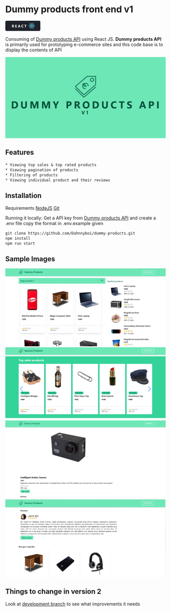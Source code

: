 # Dummy products front end v1
![React](./markdown/react.png "React JS")

Consuming of [Dummy products API](https://dummyproducts-api.herokuapp.com/) using React JS. **Dummy products API** is primarily used for prototyping e-commerce sites and this code base is to display the contents of API

![Dummy Image](./markdown/dummy.png "Dummy products API")

## Features
    * Viewing top sales & top rated products
    * Viewing pagination of products
    * Filtering of products
    * Viewing individual product and their reviews

## Installation
Requirements 
    [NodeJS](https://nodejs.org/en/)
    [Git](https://git-scm.com/downloads)

Running it locally:
Get a API key from [Dummy products API](https://dummyproducts-api.herokuapp.com/) and create a .env file copy the format in .env.example given

```
git clone https://github.com/Dahnnyboi/dummy-products.git
npm install
npm run start
```

## Sample Images
![preview](./markdown/preview.png "Products Listing")
![preview](./markdown/preview-2.png "Top Sales")
![preview](./markdown/preview-3.png "Individual products")
![preview](./markdown/preview-4.png "Reviews")

## Things to change in version 2
Look at [development branch](https://github.com/Dahnnyboi/dummy-products/tree/development) to see what improvements it needs